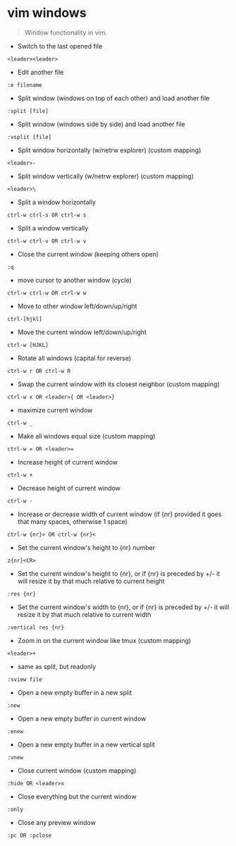 # vim windows

> Window functionality in vim.

- Switch to the last opened file

`<leader><leader>`

- Edit another file

`:e filename`

- Split window (windows on top of each other) and load another file

`:split [file]`

- Split window (windows side by side) and load another file

`:vsplit [file]`

- Split window horizontally (w/netrw explorer) (custom mapping)

`<leader>-`

- Split window vertically (w/netrw explorer) (custom mapping)

`<leader>\`

- Split a window horizontally

`ctrl-w ctrl-s OR ctrl-w s`

- Split a window vertically

`ctrl-w ctrl-v OR ctrl-w v`

- Close the current window (keeping others open)

`:q`

- move cursor to another window (cycle)

`ctrl-w ctrl-w OR ctrl-w w`

- Move to other window left/down/up/right

`ctrl-[hjkl]`

- Move the current window left/down/up/right

`ctrl-w [HJKL]`

- Rotate all windows (capital for reverse)

`ctrl-w r OR ctrl-w R`

- Swap the current window with its closest neighbor (custom mapping)

`ctrl-w x OR <leader>{ OR <leader>}`

- maximize current window

`ctrl-w _`

- Make all windows equal size (custom mapping)

`ctrl-w = OR <leader>=`

- Increase height of current window

`ctrl-w +`

- Decrease height of current window

`ctrl-w -`

- Increase or decrease width of current window (if {nr} provided it goes that many spaces, otherwise 1 space)

`ctrl-w {nr}> OR ctrl-w {nr}<`

- Set the current window's height to {nr} number

`z{nr}<CR>`

- Set the current window's height to {nr}, or if {nr} is preceded by +/- it will resize it by that much relative to current height

`:res {nr}`

- Set the current window's width to {nr}, or if {nr} is preceded by +/- it will resize it by that much relative to current width

`:vertical res {nr}`

- Zoom in on the current window like tmux (custom mapping)

`<leader>+`

- same as split, but readonly

`:sview file`

- Open a new empty buffer in a new split

`:new`

- Open a new empty buffer in current window

`:enew`

- Open a new empty buffer in a new vertical split

`:vnew`

- Close current window (custom mapping)

`:hide OR <leader>x`

- Close everything but the current window

`:only`

- Close any preview window

`:pc OR :pclose`
